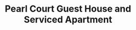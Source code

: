 ---
title: "Pearl Court Guest House and Serviced Apartment"
address: "11, Malone Road, Belfast, Co. Antrim, BT9 6RT"
tel: "028 9066 6145"
county: "Antrim"
category: "Guesthouses"
type: "Content"
lat: "054.5818180000"
lng: "-005.9378640000"
---